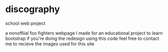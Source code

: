 # discography
school web project

a nonoffiial foo fighters webpage I made for an educational project to learn bootstrap
if you're doing the redesign using this code feel free to contact me to recieve the images used for this site
